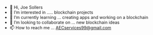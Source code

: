 - 👋 Hi, Joe Sollers
- 👀 I’m interested in ..... blockchain projects
- 🌱 I’m currently learning ... creating apps and working on a blockchain 
- 💞️ I’m looking to collaborate on ... new blockchain ideas 
- 📫 How to reach me ... AECservices99@gmail.com

<!---
JOBOTrading/JOBOTrading is a ✨ special ✨ repository because its `README.md` (this file) appears on your GitHub profile.
You can click the Preview link to take a look at your changes.
--->
